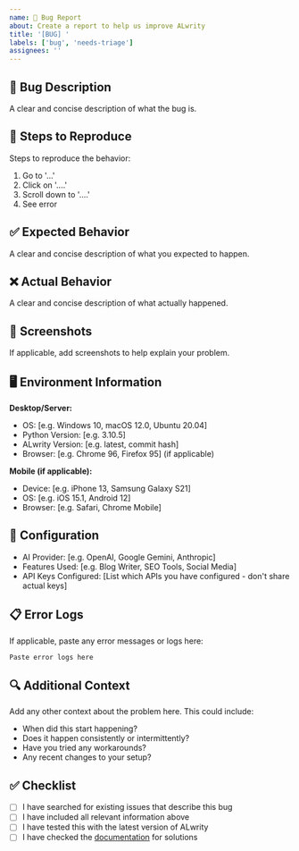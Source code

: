 ```yaml
---
name: 🐛 Bug Report
about: Create a report to help us improve ALwrity
title: '[BUG] '
labels: ['bug', 'needs-triage']
assignees: ''
---
```


## 🐛 Bug Description
A clear and concise description of what the bug is.

## 🔄 Steps to Reproduce
Steps to reproduce the behavior:
1. Go to '...'
2. Click on '....'
3. Scroll down to '....'
4. See error

## ✅ Expected Behavior
A clear and concise description of what you expected to happen.

## ❌ Actual Behavior
A clear and concise description of what actually happened.

## 📸 Screenshots
If applicable, add screenshots to help explain your problem.

## 🖥️ Environment Information
**Desktop/Server:**
- OS: [e.g. Windows 10, macOS 12.0, Ubuntu 20.04]
- Python Version: [e.g. 3.10.5]
- ALwrity Version: [e.g. latest, commit hash]
- Browser: [e.g. Chrome 96, Firefox 95] (if applicable)

**Mobile (if applicable):**
- Device: [e.g. iPhone 13, Samsung Galaxy S21]
- OS: [e.g. iOS 15.1, Android 12]
- Browser: [e.g. Safari, Chrome Mobile]

## 🔧 Configuration
- AI Provider: [e.g. OpenAI, Google Gemini, Anthropic]
- Features Used: [e.g. Blog Writer, SEO Tools, Social Media]
- API Keys Configured: [List which APIs you have configured - don't share actual keys]

## 📋 Error Logs
If applicable, paste any error messages or logs here:

```
Paste error logs here
```

## 🔍 Additional Context
Add any other context about the problem here. This could include:
- When did this start happening?
- Does it happen consistently or intermittently?
- Have you tried any workarounds?
- Any recent changes to your setup?

## ✅ Checklist
- [ ] I have searched for existing issues that describe this bug
- [ ] I have included all relevant information above
- [ ] I have tested this with the latest version of ALwrity
- [ ] I have checked the [documentation](https://github.com/AJaySi/AI-Writer/wiki) for solutions 